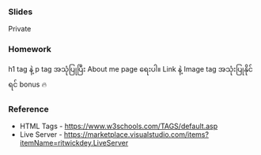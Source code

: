 ### Slides

Private

### Homework

h1 tag နဲ့ p tag အသုံပြုပြီး About me page ရေးပါ။ Link နဲ့ Image tag အသုံးပြုနိုင်ရင် bonus 🔥

### Reference

- HTML Tags - https://www.w3schools.com/TAGS/default.asp
- Live Server - https://marketplace.visualstudio.com/items?itemName=ritwickdey.LiveServer
